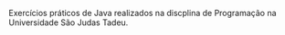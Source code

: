 Exercícios práticos de Java realizados na discplina de Programação na Universidade São Judas Tadeu.
